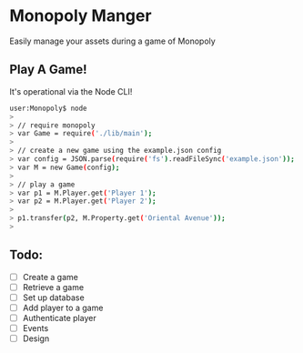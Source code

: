Monopoly Manger
===============

Easily manage your assets during a game of Monopoly


Play A Game!
------------

It's operational via the Node CLI!

```bash
user:Monopoly$ node
> 
> // require monopoly
> var Game = require('./lib/main');
> 
> // create a new game using the example.json config
> var config = JSON.parse(require('fs').readFileSync('example.json'));
> var M = new Game(config);
> 
> // play a game
> var p1 = M.Player.get('Player 1');
> var p2 = M.Player.get('Player 2');
>
> p1.transfer(p2, M.Property.get('Oriental Avenue'));
> 
```


Todo:
-----

- [ ] Create a game
- [ ] Retrieve a game
- [ ] Set up database
- [ ] Add player to a game
- [ ] Authenticate player
- [ ] Events
- [ ] Design
